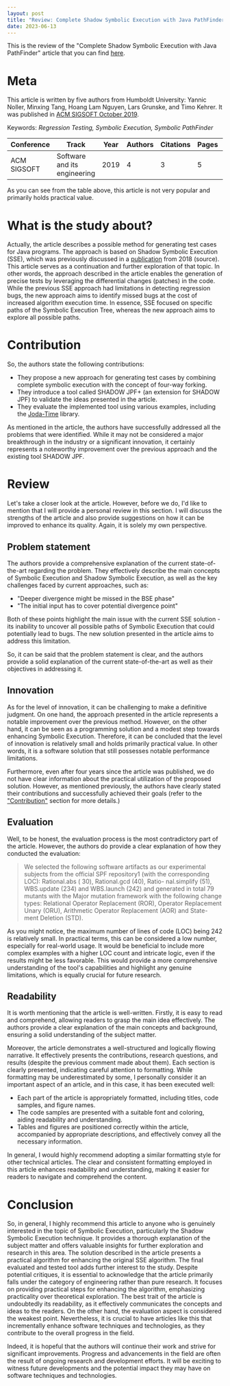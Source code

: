 ```yaml
---
layout: post
title: "Review: Complete Shadow Symbolic Execution with Java PathFinder"
date: 2023-06-13
---
```


This is the review of the "Complete Shadow Symbolic Execution with Java
PathFinder"
article that you can
find [here](https://dl.acm.org/doi/10.1145/3364452.33644558).

# Meta

This article is written by five authors from Humboldt University: Yannic Noller,
Minxing Tang, Hoang Lam Nguyen, Lars Grunske, and Timo Kehrer. It was published
in [ACM SIGSOFT October 2019](https://dl.acm.org/newsletter/sigsoft).

Keywords: _Regression Testing, Symbolic Execution, Symbolic PathFinder_

| Conference  | Track                        | Year | Authors | Citations | Pages | Figures | References | Formals |
|-------------|------------------------------|------|---------|-----------|-------|---------|------------|---------|
| ACM SIGSOFT | Software and its engineering | 2019 | 4       | 3         | 5     | 6       | 16         | Absent  |

As you can see from the table above, this article is not very popular and
primarily holds practical value.

# What is the study about?

Actually, the article describes a possible method for generating test cases for
Java programs. The approach is based on Shadow Symbolic Execution (SSE), which
was previously discussed in
a [publication](https://dl.acm.org/doi/10.1145/3208952) from 2018 (source). This
article serves as a continuation and further exploration of that topic.
In other words, the approach described in the article enables the generation of
precise tests by leveraging the differential changes (patches) in the code.
While the previous SSE approach had limitations in detecting regression bugs,
the new approach aims to identify missed bugs at the cost of increased algorithm
execution time. In essence, SSE focused on specific paths of the Symbolic
Execution Tree, whereas the new approach aims to explore all possible paths.

# Contribution

So, the authors state the following contributions:

* They propose a new approach for generating test cases by combining complete
  symbolic execution with the concept of four-way forking.
* They introduce a tool called SHADOW JPF+ (an extension for SHADOW JPF) to
  validate the ideas presented in the article.
* They evaluate the implemented tool using various examples, including the
  [Joda-Time](https://www.joda.org/joda-time/) library.

As mentioned in the article, the authors have successfully addressed all the
problems that were identified. While it may not be considered a major
breakthrough in the industry or a significant innovation, it certainly
represents a noteworthy improvement over the previous approach and the existing
tool SHADOW JPF.

# Review

Let's take a closer look at the article. However, before we do, I'd like to
mention that I will provide a personal review in this section. I will discuss
the strengths of the article and also provide suggestions on how it can be
improved to enhance its quality. Again, it is solely my own perspective.

## Problem statement

The authors provide a comprehensive explanation of the current state-of-the-art
regarding the problem. They effectively describe the main concepts of Symbolic
Execution and Shadow Symbolic Execution, as well as the key challenges faced by
current approaches, such as:

- "Deeper divergence might be missed in the BSE phase"
- "The initial input has to cover potential divergence point"

Both of these points highlight the main issue with the current SSE solution -
its inability to uncover all possible paths of Symbolic Execution that could
potentially lead to bugs. The new solution presented in the article aims to
address this limitation.

So, it can be said that the problem statement is clear, and the authors provide
a solid explanation of the current state-of-the-art as well as their objectives
in addressing it.

## Innovation

As for the level of innovation, it can be challenging to make a definitive
judgment. On one hand, the approach presented in the article represents a
notable improvement over the previous method. However, on the other hand, it can
be seen as a programming solution and a modest step towards enhancing Symbolic
Execution. Therefore, it can be concluded that the level of innovation is
relatively small and holds primarily practical value. In other words, it is a
software solution that still possesses notable performance limitations.

Furthermore, even after four years since the article was published, we do not
have clear information about the practical utilization of the proposed solution.
However, as mentioned previously, the authors have clearly stated their
contributions and successfully achieved their goals (refer to
the ["Contribution"](#contribution) section for more details.)

## Evaluation

Well, to be honest, the evaluation process is the most contradictory part of the
article. However, the authors do provide a clear explanation of how they
conducted the evaluation:

> We selected the following software artifacts as our experimental subjects
> from the official SPF repository1 (with the corresponding LOC): Rational.abs (
> 30), Rational.gcd (40), Ratio- nal.simplify (51), WBS.update (234) and
> WBS.launch (242) and generated in total 79 mutants with the Major mutation
> framework with the following change types: Relational
> Operator Replacement (ROR), Operator Replacement Unary (ORU), Arithmetic
> Operator Replacement (AOR) and State- ment Deletion (STD).

As you might notice, the maximum number of lines of code (LOC) being 242 is
relatively small. In practical terms, this can be considered a low number,
especially for real-world usage. It would be beneficial to include more complex
examples with a higher LOC count and intricate logic, even if the results might
be less favorable. This would provide a more comprehensive understanding of the
tool's capabilities and highlight any genuine limitations, which is equally
crucial for future research.

## Readability

It is worth mentioning that the article is well-written. Firstly, it is easy to
read and comprehend, allowing readers to grasp the main idea effectively. The
authors provide a clear explanation of the main concepts and background,
ensuring a solid understanding of the subject matter.

Moreover, the article demonstrates a well-structured and logically flowing
narrative. It effectively presents the contributions, research questions, and
results (despite the previous comment made about them). Each section is clearly
presented, indicating careful attention to formatting. While formatting may be
underestimated by some, I personally consider it an important aspect of an
article, and in this case, it has been executed well:

* Each part of the article is appropriately formatted, including titles, code
  samples, and figure names.
* The code samples are presented with a suitable font and coloring, aiding
  readability and understanding.
* Tables and figures are positioned correctly within the article, accompanied by
  appropriate descriptions, and effectively convey all the necessary
  information.

In general, I would highly recommend adopting a similar formatting style for
other technical articles. The clear and consistent formatting employed in this
article enhances readability and understanding, making it easier for readers to
navigate and comprehend the content.

# Conclusion

So, in general, I highly recommend this article to anyone who is genuinely
interested in the topic of Symbolic Execution, particularly the Shadow Symbolic
Execution technique. It provides a thorough explanation of the subject matter
and offers valuable insights for further exploration and research in this
area.
The solution described in the article presents a practical
algorithm for enhancing the original SSE algorithm. The final evaluated and
tested tool adds further interest to the study.
Despite potential critiques, it is essential to acknowledge that the article
primarily falls under the category of engineering rather than pure research. It
focuses on providing practical steps for enhancing the algorithm, emphasizing
practicality over theoretical exploration.
The best trait of the article is undoubtedly its readability, as it effectively
communicates the concepts and ideas to the readers. On the other hand, the
evaluation aspect is considered the weakest point. Nevertheless, it is crucial
to have articles like this that incrementally enhance software techniques and
technologies, as they contribute to the overall progress in the field.

Indeed, it is hopeful that the authors will continue their work and strive for
significant improvements. Progress and advancements in the field are often the
result of ongoing research and development efforts. It will be exciting to
witness future developments and the potential impact they may have on software
techniques and technologies.






